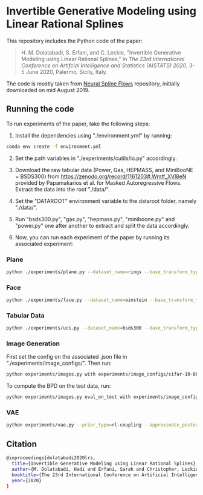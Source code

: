 # Invertible Generative Modeling using Linear Rational Splines

This repository includes the Python code of the paper:

> H. M. Dolatabadi, S. Erfani, and C. Leckie, "Invertible Generative Modeling using Linear Rational Splines," in _The 23rd International Conference on Artifcial Intelligence and Statistics (AISTATS) 2020_, 3-5 June 2020, Palermo, Sicily, Italy.

The code is mostly taken from [Neural Spline Flows](https://github.com/bayesiains/nsf) repository, initially downloaded on mid August 2019.

## Running the code

To run experiments of the paper, take the following steps:

1. Install the dependencies using "./environment.yml" by running:
```bash
conda env create -f environment.yml
```

2. Set the path variables in "./experiments/cutils/io.py" accordingly.

3. Download the raw tabular data (Power, Gas, HEPMASS, and MiniBooNE + BSDS300) from https://zenodo.org/record/1161203#.Wmtf_XVl8eN provided by Papamakarios et al. for Masked Autoregressive Flows. Extract the data into the root "./data/".

4. Set the "DATAROOT" environment variable to the dataroot folder, namely "./data/".

5. Run "bsds300.py", "gas.py", "hepmass.py", "miniboone.py" and "power.py" one after another to extract and split the data accordingly.

6. Now, you can run each experiment of the paper by running its associated experiment:

### Plane
```bash
python ./experiments/plane.py --dataset_name=rings --base_transform_type=rl-coupling
```

### Face
```bash
python ./experiments/face.py --dataset_name=einstein --base_transform_type=rl
```

### Tabular Data
```bash
python ./experiments/uci.py --dataset_name=bsds300 --base_transform_type=rl-coupling --tail_bound=3 --num_bins=8
```

### Image Generation
First set the config on the associated .json file in "./experiments/image_configs/". Then run:
```bash
python experiments/images.py with experiments/image_configs/cifar-10-8bit-RL.json
```

To compute the BPD on the test data, run:
```bash
python experiments/images.py eval_on_test with experiments/image_configs/cifar-10-8bit-RL.json flow_checkpoint='<saved_checkpoint>'
```

### VAE
```bash
python experiments/vae.py --prior_type=rl-coupling --approximate_posterior_type=rl-coupling
```

## Citation
```bash
@inproceedings{dolatabadi2020lrs,
  title={Invertible Generative Modeling using Linear Rational Splines},
  author={M. Dolatabadi, Hadi and Erfani, Sarah and Christopher, Leckie},
  booktitle={The 23rd International Conference on Artificial Intelligence and Statistics (AISTATS)},
  year={2020}
}
```
